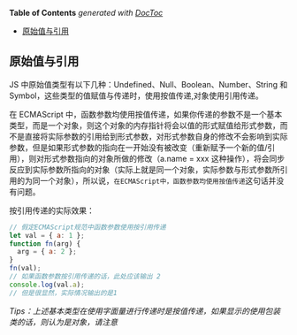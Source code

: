 <!-- START doctoc generated TOC please keep comment here to allow auto update -->
<!-- DON'T EDIT THIS SECTION, INSTEAD RE-RUN doctoc TO UPDATE -->
**Table of Contents**  *generated with [DocToc](https://github.com/thlorenz/doctoc)*

- [原始值与引用](#%E5%8E%9F%E5%A7%8B%E5%80%BC%E4%B8%8E%E5%BC%95%E7%94%A8)

<!-- END doctoc generated TOC please keep comment here to allow auto update -->

## 原始值与引用

JS 中原始值类型有以下几种：Undefined、Null、Boolean、Number、String 和 Symbol，这些类型的值赋值与传递时，使用按值传递,对象使用引用传递。

在 ECMAScript 中，函数参数均使用按值传递，如果你传递的参数不是一个基本类型，而是一个对象，则这个对象的内存指针将会以值的形式赋值给形式参数，而不是直接将实际参数的引用给到形式参数，对形式参数自身的修改不会影响到实际参数，但是如果形式参数的指向在一开始没有被改变（重新赋予一个新的值/引用），则对形式参数指向的对象所做的修改（a.name = xxx 这种操作），将会同步反应到实际参数所指向的对象（实际上就是同一个对象，实际参数与形式参数所引用的为同一个对象），所以说，`在ECMAScript中，函数参数均使用按值传递`这句话并没有问题。

按引用传递的实际效果：

```javascript
// 假定ECMAScript规范中函数参数使用按引用传递
let val = { a: 1 };
function fn(arg) {
  arg = { a: 2 };
}
fn(val);
// 如果函数参数按引用传递的话，此处应该输出 2
console.log(val.a);
// 但是很显然，实际情况输出的是1
```

_Tips：上述基本类型在使用字面量进行传递时是按值传递，如果显示的使用包装类的话，则认为是对象，请注意_
